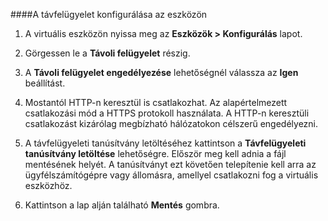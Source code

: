 
####A távfelügyelet konfigurálása az eszközön

1. A virtuális eszközön nyissa meg az **Eszközök > Konfigurálás** lapot.

2. Görgessen le a **Távoli felügyelet** részig.

3. A **Távoli felügyelet engedélyezése** lehetőségnél válassza az **Igen** beállítást.

4. Mostantól HTTP-n keresztül is csatlakozhat. Az alapértelmezett csatlakozási mód a HTTPS protokoll használata. A HTTP-n keresztüli csatlakozást kizárólag megbízható hálózatokon célszerű engedélyezni.

5. A távfelügyeleti tanúsítvány letöltéséhez kattintson a **Távfelügyeleti tanúsítvány letöltése** lehetőségre. Először meg kell adnia a fájl mentésének helyét. A tanúsítványt ezt követően telepítenie kell arra az ügyfélszámítógépre vagy állomásra, amellyel csatlakozni fog a virtuális eszközhöz.

6. Kattintson a lap alján található **Mentés** gombra.


<!--HONumber=Jun16_HO2-->


